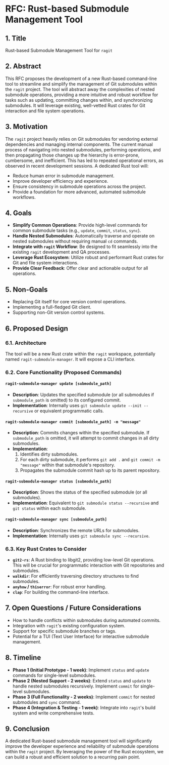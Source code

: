 # RFC: Rust-based Submodule Management Tool

## 1. Title
Rust-based Submodule Management Tool for `ragit`

## 2. Abstract
This RFC proposes the development of a new Rust-based command-line tool to streamline and simplify the management of Git submodules within the `ragit` project. The tool will abstract away the complexities of nested submodule operations, providing a more intuitive and robust workflow for tasks such as updating, committing changes within, and synchronizing submodules. It will leverage existing, well-vetted Rust crates for Git interaction and file system operations.

## 3. Motivation
The `ragit` project heavily relies on Git submodules for vendoring external dependencies and managing internal components. The current manual process of navigating into nested submodules, performing operations, and then propagating those changes up the hierarchy is error-prone, cumbersome, and inefficient. This has led to repeated operational errors, as observed in recent development sessions. A dedicated Rust tool will:
*   Reduce human error in submodule management.
*   Improve developer efficiency and experience.
*   Ensure consistency in submodule operations across the project.
*   Provide a foundation for more advanced, automated submodule workflows.

## 4. Goals
*   **Simplify Common Operations**: Provide high-level commands for common submodule tasks (e.g., `update`, `commit`, `status`, `sync`).
*   **Handle Nested Submodules**: Automatically traverse and operate on nested submodules without requiring manual `cd` commands.
*   **Integrate with `ragit` Workflow**: Be designed to fit seamlessly into the existing `ragit` development and QA processes.
*   **Leverage Rust Ecosystem**: Utilize robust and performant Rust crates for Git and file system interactions.
*   **Provide Clear Feedback**: Offer clear and actionable output for all operations.

## 5. Non-Goals
*   Replacing Git itself for core version control operations.
*   Implementing a full-fledged Git client.
*   Supporting non-Git version control systems.

## 6. Proposed Design

### 6.1. Architecture
The tool will be a new Rust crate within the `ragit` workspace, potentially named `ragit-submodule-manager`. It will expose a CLI interface.

### 6.2. Core Functionality (Proposed Commands)

#### `ragit-submodule-manager update [submodule_path]`
*   **Description**: Updates the specified submodule (or all submodules if `submodule_path` is omitted) to its configured commit.
*   **Implementation**: Internally uses `git submodule update --init --recursive` or equivalent programmatic calls.

#### `ragit-submodule-manager commit [submodule_path] -m "message"`
*   **Description**: Commits changes within the specified submodule. If `submodule_path` is omitted, it will attempt to commit changes in all dirty submodules.
*   **Implementation**: 
    1.  Identifies dirty submodules.
    2.  For each dirty submodule, it performs `git add .` and `git commit -m "message"` within that submodule's repository.
    3.  Propagates the submodule commit hash up to its parent repository.

#### `ragit-submodule-manager status [submodule_path]`
*   **Description**: Shows the status of the specified submodule (or all submodules).
*   **Implementation**: Equivalent to `git submodule status --recursive` and `git status` within each submodule.

#### `ragit-submodule-manager sync [submodule_path]`
*   **Description**: Synchronizes the remote URLs for submodules.
*   **Implementation**: Internally uses `git submodule sync --recursive`.

### 6.3. Key Rust Crates to Consider
*   **`git2-rs`**: A Rust binding to libgit2, providing low-level Git operations. This will be crucial for programmatic interaction with Git repositories and submodules.
*   **`walkdir`**: For efficiently traversing directory structures to find submodules.
*   **`anyhow` / `thiserror`**: For robust error handling.
*   **`clap`**: For building the command-line interface.

## 7. Open Questions / Future Considerations
*   How to handle conflicts within submodules during automated commits.
*   Integration with `ragit`'s existing configuration system.
*   Support for specific submodule branches or tags.
*   Potential for a TUI (Text User Interface) for interactive submodule management.

## 8. Timeline
*   **Phase 1 (Initial Prototype - 1 week)**: Implement `status` and `update` commands for single-level submodules.
*   **Phase 2 (Nested Support - 2 weeks)**: Extend `status` and `update` to handle nested submodules recursively. Implement `commit` for single-level submodules.
*   **Phase 3 (Full Functionality - 2 weeks)**: Implement `commit` for nested submodules and `sync` command.
*   **Phase 4 (Integration & Testing - 1 week)**: Integrate into `ragit`'s build system and write comprehensive tests.

## 9. Conclusion
A dedicated Rust-based submodule management tool will significantly improve the developer experience and reliability of submodule operations within the `ragit` project. By leveraging the power of the Rust ecosystem, we can build a robust and efficient solution to a recurring pain point.
